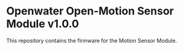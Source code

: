 # Openwater Open-Motion Sensor Module v1.0.0
This repository contains the firmware for the Motion Sensor Module.